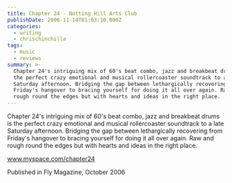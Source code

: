 ```yaml
---
title: Chapter 24 - Notting Hill Arts Club
publishDate: 2006-11-14T01:03:10.000Z
categories:
  - writing
  - chrischinchilla
tags:
  - music
  - reviews
summary: >-
  Chapter 24's intriguing mix of 60's beat combo, jazz and breakbeat drums is
  the perfect crazy emotional and musical rollercoaster soundtrack to a late
  Saturday afternoon. Bridging the gap between lethargically recovering from
  Friday's hangover to bracing yourself for doing it all over again. Raw and
  rough round the edges but with hearts and ideas in the right place.
---
```


Chapter 24's intriguing mix of 60's beat combo, jazz and breakbeat drums is the perfect crazy emotional and musical rollercoaster soundtrack to a late Saturday afternoon. Bridging the gap between lethargically recovering from Friday's hangover to bracing yourself for doing it all over again. Raw and rough round the edges but with hearts and ideas in the right place.

<a href='https://www.myspace.com/chapter24' target='_blank'>www.myspace.com/chapter24</a>

Published in Fly Magazine, October 2006
